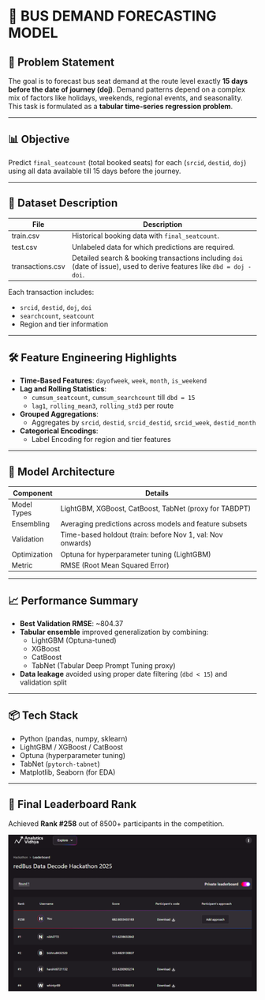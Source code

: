 # 🚌 BUS DEMAND FORECASTING MODEL

## 🚀 Problem Statement
The goal is to forecast bus seat demand at the route level exactly **15 days before the date of journey (doj)**. Demand patterns depend on a complex mix of factors like holidays, weekends, regional events, and seasonality. This task is formulated as a **tabular time-series regression problem**.

---

## 📊 Objective
Predict `final_seatcount` (total booked seats) for each (`srcid`, `destid`, `doj`) using all data available till 15 days before the journey.

---

## 📁 Dataset Description

| File            | Description                                              |
|-----------------|----------------------------------------------------------|
|  train.csv      | Historical booking data with `final_seatcount`.          |
|  test.csv       | Unlabeled data for which predictions are required.       |
|  transactions.csv  | Detailed search & booking transactions including `doi` (date of issue), used to derive features like `dbd = doj - doi`. |

Each transaction includes:
- `srcid`, `destid`, `doj`, `doi`
- `searchcount`, `seatcount`
- Region and tier information

---

## 🛠️ Feature Engineering Highlights

- **Time-Based Features**: `dayofweek`, `week`, `month`, `is_weekend`
- **Lag and Rolling Statistics**:
  - `cumsum_seatcount`, `cumsum_searchcount` till `dbd = 15`
  - `lag1`, `rolling_mean3`, `rolling_std3` per route
- **Grouped Aggregations**:
  - Aggregates by `srcid`, `destid`, `srcid_destid`, `srcid_week`, `destid_month`
- **Categorical Encodings**:
  - Label Encoding for region and tier features

---

## 🤖 Model Architecture

| Component       | Details                                                   |
|----------------|-----------------------------------------------------------|
| Model Types     | LightGBM, XGBoost, CatBoost, TabNet (proxy for TABDPT)    |
| Ensembling      | Averaging predictions across models and feature subsets   |
| Validation      | Time-based holdout (train: before Nov 1, val: Nov onwards) |
| Optimization    | Optuna for hyperparameter tuning (LightGBM)               |
| Metric          | RMSE (Root Mean Squared Error)                            |

---

## 📈 Performance Summary

- **Best Validation RMSE**: ~804.37
- **Tabular ensemble** improved generalization by combining:
  - LightGBM (Optuna-tuned)
  - XGBoost
  - CatBoost
  - TabNet (Tabular Deep Prompt Tuning proxy)
- **Data leakage** avoided using proper date filtering (`dbd < 15`) and validation split

---

## 📦 Tech Stack

- Python (pandas, numpy, sklearn)
- LightGBM / XGBoost / CatBoost
- Optuna (hyperparameter tuning)
- TabNet (`pytorch-tabnet`)
- Matplotlib, Seaborn (for EDA)

---

## 🏁 Final Leaderboard Rank

Achieved **Rank #258** out of 8500+ participants in the competition.


![Leaderboard Rank](Rank.png)
